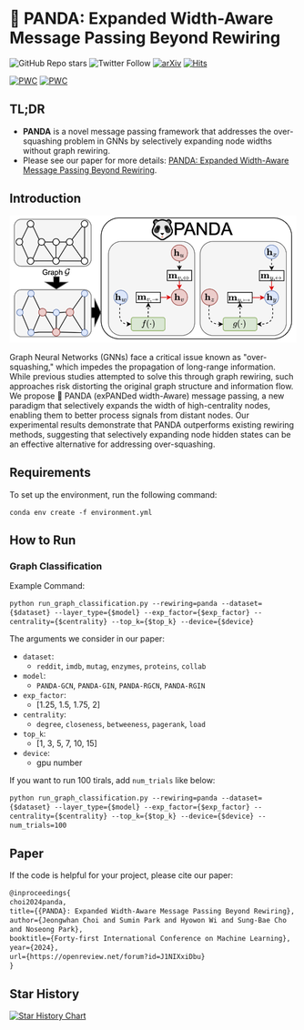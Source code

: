 # :panda_face: PANDA: Expanded Width-Aware Message Passing Beyond Rewiring

![GitHub Repo stars](https://img.shields.io/github/stars/jeongwhanchoi/panda?style=social) ![Twitter Follow](https://img.shields.io/twitter/follow/jeongwhan_choi?style=social)
 [![arXiv](https://img.shields.io/badge/arXiv-2406.03671-b31b1b.svg)](https://arxiv.org/abs/2406.03671) [![Hits](https://hits.seeyoufarm.com/api/count/incr/badge.svg?url=https%3A%2F%2Fgithub.com%2Fjeongwhanchoi%2FPANDA&count_bg=%230D6CFF&title_bg=%23555555&icon=&icon_color=%23E7E7E7&title=hits&edge_flat=false)](https://hits.seeyoufarm.com)

[![PWC](https://img.shields.io/endpoint.svg?url=https://paperswithcode.com/badge/panda-expanded-width-aware-message-passing/graph-classification-on-imdb-binary)](https://paperswithcode.com/sota/graph-classification-on-imdb-binary?p=panda-expanded-width-aware-message-passing)
[![PWC](https://img.shields.io/endpoint.svg?url=https://paperswithcode.com/badge/panda-expanded-width-aware-message-passing/graph-classification-on-reddit-binary)](https://paperswithcode.com/sota/graph-classification-on-reddit-binary?p=panda-expanded-width-aware-message-passing)

## TL;DR
- **PANDA** is a novel message passing framework that addresses the over-squashing problem in GNNs by selectively expanding node widths without graph rewiring.
- Please see our paper for more details: [PANDA: Expanded Width-Aware Message Passing Beyond Rewiring](https://arxiv.org/abs/2406.03671).

## Introduction
<img src="img/panda.png" width="600">

Graph Neural Networks (GNNs) face a critical issue known as "over-squashing," which impedes the propagation of long-range information. While previous studies attempted to solve this through graph rewiring, such approaches risk distorting the original graph structure and information flow. We propose :panda_face: PANDA (exPANDed width-Aware) message passing, a new paradigm that selectively expands the width of high-centrality nodes, enabling them to better process signals from distant nodes. Our experimental results demonstrate that PANDA outperforms existing rewiring methods, suggesting that selectively expanding node hidden states can be an effective alternative for addressing over-squashing.



## Requirements
To set up the environment, run the following command:
```
conda env create -f environment.yml
```

## How to Run

### Graph Classification
Example Command:
```
python run_graph_classification.py --rewiring=panda --dataset={$dataset} --layer_type={$model} --exp_factor={$exp_factor} --centrality={$centrality} --top_k={$top_k} --device={$device}
```

The arguments we consider in our paper:
- `dataset`:
    - `reddit`, `imdb`, `mutag`, `enzymes`, `proteins`, `collab`
- `model`:
    - `PANDA-GCN`, `PANDA-GIN`, `PANDA-RGCN`, `PANDA-RGIN`
- `exp_factor`:
    - [1.25, 1.5, 1.75, 2]
- `centrality`:
    - `degree`, `closeness`, `betweeness`, `pagerank`, `load`
- `top_k`:
    - [1, 3, 5, 7, 10, 15]
- `device`:
    - gpu number

If you want to run 100 tirals, add `num_trials` like below:
```
python run_graph_classification.py --rewiring=panda --dataset={$dataset} --layer_type={$model} --exp_factor={$exp_factor} --centrality={$centrality} --top_k={$top_k} --device={$device} --num_trials=100
```

## Paper
If the code is helpful for your project, please cite our paper:
```
@inproceedings{
choi2024panda,
title={{PANDA}: Expanded Width-Aware Message Passing Beyond Rewiring},
author={Jeongwhan Choi and Sumin Park and Hyowon Wi and Sung-Bae Cho and Noseong Park},
booktitle={Forty-first International Conference on Machine Learning},
year={2024},
url={https://openreview.net/forum?id=J1NIXxiDbu}
}
```

## Star History

[![Star History Chart](https://api.star-history.com/svg?repos=jeongwhanchoi/PANDA&type=Date)](https://star-history.com/#jeongwhanchoi/PANDA&Date)